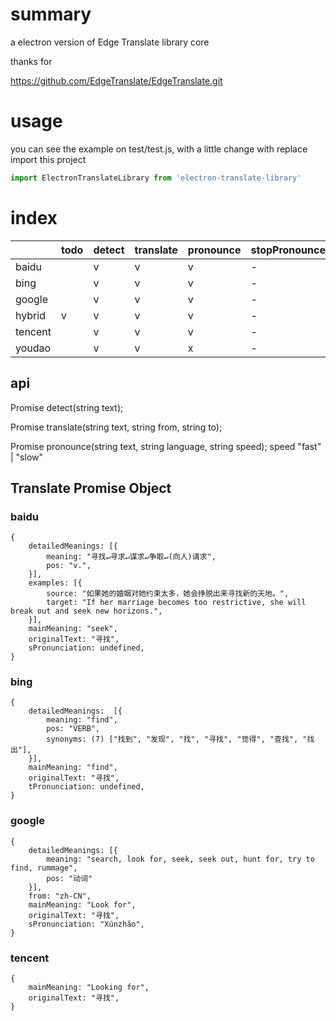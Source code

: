 # summary

a electron version of Edge Translate library core

thanks for

https://github.com/EdgeTranslate/EdgeTranslate.git

# usage

you can see the example on test/test.js, with a little change with replace import this project

```javascript
import ElectronTranslateLibrary from 'electron-translate-library'
```

# index

|  | todo | detect | translate | pronounce | stopPronounce | supportedLanguages |
| --- | --- | ------ | --------- | --------- |  --- | --- |
| baidu |  | v | v | v | - | v |
| bing |  | v | v | v | - | v |
| google |  | v | v | v | - | v |
| hybrid | v | v | v | v | - | x |
| tencent |  | v | v | v | - | v |
| youdao  |  | v | v | x | - | v |

## api
Promise<string lang> detect(string text);

Promise<object> translate(string  text, string  from, string  to);

Promise<void> pronounce(string text, string  language, string  speed);
speed "fast" | "slow"

## Translate Promise Object
### baidu
```
{
    detailedMeanings: [{
        meaning: "寻找↵寻求↵谋求↵争取↵(向人)请求",
        pos: "v.",
    }],
    examples: [{
        source: "如果她的婚姻对她约束太多，她会挣脱出来寻找新的天地。",
        target: "If her marriage becomes too restrictive, she will break out and seek new horizons.",
    }],
    mainMeaning: "seek",
    originalText: "寻找",
    sPronunciation: undefined,
}
```
### bing
```
{
    detailedMeanings:  [{
        meaning: "find",
        pos: "VERB",
        synonyms: (7) ["找到", "发现", "找", "寻找", "觉得", "查找", "找出"],
    }],
    mainMeaning: "find",
    originalText: "寻找",
    tPronunciation: undefined,
}

```
### google
```
{
    detailedMeanings: [{
        meaning: "search, look for, seek, seek out, hunt for, try to find, rummage",
        pos: "动词"
    }],
    from: "zh-CN",
    mainMeaning: "Look for",
    originalText: "寻找",
    sPronunciation: "Xúnzhǎo",
}
```

### tencent
```
{
    mainMeaning: "Looking for",
    originalText: "寻找",
}
```
